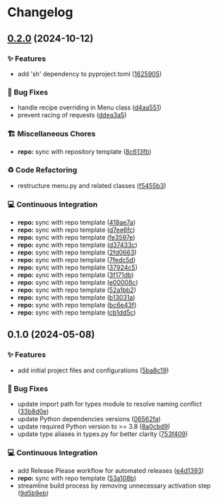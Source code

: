 # Changelog

## [0.2.0](https://github.com/liblaf/cook/compare/v0.1.0...v0.2.0) (2024-10-12)


### ✨ Features

* add 'sh' dependency to pyproject.toml ([1625905](https://github.com/liblaf/cook/commit/1625905cdd5967f6d35415727c170c290db6acab))


### 🐛 Bug Fixes

* handle recipe overriding in Menu class ([d4aa551](https://github.com/liblaf/cook/commit/d4aa55199fba46ebcd59a3467e9bac081188eb8c))
* prevent racing of requests ([ddea3a5](https://github.com/liblaf/cook/commit/ddea3a57ce7e8ab44d6bc2fc84c4ecb9e0ac12e7))


### 🏗 Miscellaneous Chores

* **repo:** sync with repository template ([8c613fb](https://github.com/liblaf/cook/commit/8c613fbd705bac9c9acb39497354a78af171c81c))


### ♻️ Code Refactoring

* restructure menu.py and related classes ([f5455b3](https://github.com/liblaf/cook/commit/f5455b33b7bbe4d44406a200078cffe70b6d75a5))


### 💻 Continuous Integration

* **repo:** sync with repo template ([418ae7a](https://github.com/liblaf/cook/commit/418ae7a99515518699cde27d3ecfde7856232b99))
* **repo:** sync with repo template ([d7ee6fc](https://github.com/liblaf/cook/commit/d7ee6fc4192d5580957cb7f556e56059f535825d))
* **repo:** sync with repo template ([fe3597e](https://github.com/liblaf/cook/commit/fe3597e9b857ebb1d158552dc837be0b9735f209))
* **repo:** sync with repo template ([d37433c](https://github.com/liblaf/cook/commit/d37433cc6070d7df3259c78e5603437d76d0db47))
* **repo:** sync with repo template ([2fd0663](https://github.com/liblaf/cook/commit/2fd06635ad9c3859598f7efa7887f441a7455913))
* **repo:** sync with repo template ([7fedc5d](https://github.com/liblaf/cook/commit/7fedc5df346a8a0ddf6f5147f91aa59465806b26))
* **repo:** sync with repo template ([37924c5](https://github.com/liblaf/cook/commit/37924c55361b3b53c6147620b68971103850a8c6))
* **repo:** sync with repo template ([3f171db](https://github.com/liblaf/cook/commit/3f171dbf95c3040774060f5b17728ff9eae68478))
* **repo:** sync with repo template ([e00008c](https://github.com/liblaf/cook/commit/e00008c41f2bad95e011ce8ac9b14a7234bf8759))
* **repo:** sync with repo template ([52a1bb2](https://github.com/liblaf/cook/commit/52a1bb2a3ab140f3c06ae51d12767086b670416e))
* **repo:** sync with repo template ([b13031a](https://github.com/liblaf/cook/commit/b13031a93e43092bdd162008aae6f8887e89e2e9))
* **repo:** sync with repo template ([bc6e43f](https://github.com/liblaf/cook/commit/bc6e43f555676ac9f245842df06bae904e07fe46))
* **repo:** sync with repo template ([cb1dd5c](https://github.com/liblaf/cook/commit/cb1dd5c7f39532f41b9fd77104a6820dbe7acbe3))

## 0.1.0 (2024-05-08)

### ✨ Features

- add initial project files and configurations ([5ba8c19](https://github.com/liblaf/cook/commit/5ba8c19b090c4d54ff337862b9e909898a292aa1))

### 🐛 Bug Fixes

- update import path for types module to resolve naming conflict ([33b8d0e](https://github.com/liblaf/cook/commit/33b8d0eb751e2af21d3c8b8cdbd5c9f2bc67ec2d))
- update Python dependencies versions ([06562fa](https://github.com/liblaf/cook/commit/06562fac267905d73905320f420f45f14079f9df))
- update required Python version to &gt;= 3.8 ([8a0cbd9](https://github.com/liblaf/cook/commit/8a0cbd99c626376cff99677f3efbf893d72f8ce1))
- update type aliases in types.py for better clarity ([753f409](https://github.com/liblaf/cook/commit/753f409e5e49f8b1bf2d5a3193a009d37ac88d1b))

### 💻 Continuous Integration

- add Release Please workflow for automated releases ([e4d1393](https://github.com/liblaf/cook/commit/e4d139371168708699ba639e3569bf2ed46c2950))
- **repo:** sync with repo template ([53a108b](https://github.com/liblaf/cook/commit/53a108b5e51f5d535e8f5c715255e4c82b0ba606))
- streamline build process by removing unnecessary activation step ([9d5b9eb](https://github.com/liblaf/cook/commit/9d5b9ebea2200399c59c1fc63b0f488d37a28c0c))
